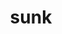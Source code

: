 ---
category: 4-letters
denotation: null
name: sunk
reference_link: https://www.etymonline.com/word/sunk
root_language: null
root_name: null
title: sunk
type: free
word_sums:
- respelling: sunk
  sum: 'Sunk + '
---